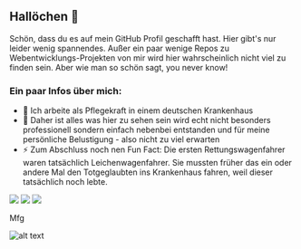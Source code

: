 ## Hallöchen 👋

Schön, dass du es auf mein GitHub Profil geschafft hast. Hier gibt's nur leider wenig spannendes. Außer ein paar wenige Repos zu Webentwicklungs-Projekten von mir wird hier wahrscheinlich nicht viel zu finden sein. Aber wie man so schön sagt, you never know!

### Ein paar Infos über mich:
- 🏥 Ich arbeite als Pflegekraft in einem deutschen Krankenhaus
- 🤔 Daher ist alles was hier zu sehen sein wird echt nicht besonders professionell sondern einfach nebenbei entstanden und für meine persönliche Belustigung - also nicht zu viel erwarten
- ⚡ Zum Abschluss noch nen Fun Fact: Die ersten Rettungswagenfahrer waren tatsächlich Leichenwagenfahrer. Sie mussten früher das ein oder andere Mal den Totgeglaubten ins Krankenhaus fahren, weil dieser tatsächlich noch lebte.

[![](https://img.shields.io/twitter/follow/josually?label=Twitter&style=social)](https://twitter.com/josually)
[![](https://img.shields.io/github/followers/hypaxx?label=Github&style=social)](https://github.com/hypaxx)
[![](https://img.shields.io/website?label=hypax.wtf&up_message=up&url=https%3A%2F%2Fhypax.wtf)](https://hypax.wtf)

Mfg

![alt text](https://cdn.upload.systems/uploads/G7Qc1Iv1.png "Hypax Signature")

<!--
**hypaxx/hypaxx** is a ✨ _special_ ✨ repository because its `README.md` (this file) appears on your GitHub profile.
-->
